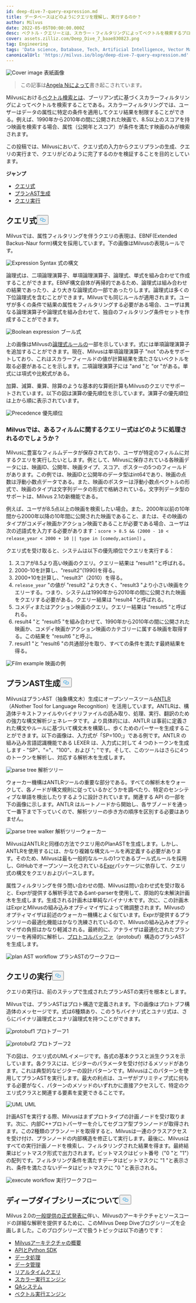 ```yaml
---
id: deep-dive-7-query-expression.md
title: データベースはどのようにクエリを理解し、実行するのか？
author: Milvus
date: 2022-05-05T00:00:00.000Z
desc: ベクトル・クエリーとは、スカラー・フィルタリングによってベクトルを検索するプロセスである。
cover: assets.zilliz.com/Deep_Dive_7_baae830823.png
tag: Engineering
tags: 'Data science, Database, Tech, Artificial Intelligence, Vector Management'
canonicalUrl: 'https://milvus.io/blog/deep-dive-7-query-expression.md'
---
```

<p>
  
   <span class="img-wrapper"> <img translate="no" src="https://assets.zilliz.com/Deep_Dive_7_baae830823.png" alt="Cover image" class="doc-image" id="cover-image" />
   </span> <span class="img-wrapper"> <span>表紙画像</span> </span></p>
<blockquote>
<p>この記事は<a href="https://www.linkedin.com/in/yiyun-n-2aa713163/">Angela Niによって</a>書き起こされています。</p>
</blockquote>
<p>Milvusにおける<a href="https://milvus.io/docs/v2.0.x/query.md">ベクトル検索とは</a>、ブーリアン式に基づくスカラーフィルタリングによってベクトルを検索することである。スカラーフィルタリングでは、ユーザーはデータの属性に特定の条件を適用してクエリ結果を制限することができる。例えば、1990年から2010年の間に公開された映画で、8.5以上のスコアを持つ映画を検索する場合、属性（公開年とスコア）が条件を満たす映画のみが検索されます。</p>
<p>この投稿では、Milvusにおいて、クエリ式の入力からクエリプランの生成、クエリの実行まで、クエリがどのように完了するのかを検証することを目的としています。</p>
<p><strong>ジャンプ</strong></p>
<ul>
<li><a href="#Query-expression">クエリ式</a></li>
<li><a href="#Plan-AST-generation">プランAST生成</a></li>
<li><a href="#Query-execution">クエリ実行</a></li>
</ul>
<h2 id="Query-expression" class="common-anchor-header">クエリ式<button data-href="#Query-expression" class="anchor-icon" translate="no">
      <svg translate="no"
        aria-hidden="true"
        focusable="false"
        height="20"
        version="1.1"
        viewBox="0 0 16 16"
        width="16"
      >
        <path
          fill="#0092E4"
          fill-rule="evenodd"
          d="M4 9h1v1H4c-1.5 0-3-1.69-3-3.5S2.55 3 4 3h4c1.45 0 3 1.69 3 3.5 0 1.41-.91 2.72-2 3.25V8.59c.58-.45 1-1.27 1-2.09C10 5.22 8.98 4 8 4H4c-.98 0-2 1.22-2 2.5S3 9 4 9zm9-3h-1v1h1c1 0 2 1.22 2 2.5S13.98 12 13 12H9c-.98 0-2-1.22-2-2.5 0-.83.42-1.64 1-2.09V6.25c-1.09.53-2 1.84-2 3.25C6 11.31 7.55 13 9 13h4c1.45 0 3-1.69 3-3.5S14.5 6 13 6z"
        ></path>
      </svg>
    </button></h2><p>Milvusでは、属性フィルタリングを伴うクエリの表現は、EBNF(Extended Backus-Naur form)構文を採用しています。下の画像はMilvusの表現ルールです。</p>
<p>
  
   <span class="img-wrapper"> <img translate="no" src="https://assets.zilliz.com/Expression_Syntax_966493a5be.png" alt="Expression Syntax" class="doc-image" id="expression-syntax" />
   </span> <span class="img-wrapper"> <span>式の構文</span> </span></p>
<p>論理式は、二項論理演算子、単項論理演算子、論理式、単式を組み合わせて作成することができます。EBNF構文自体が再帰的であるため、論理式は組み合わせの結果であったり、より大きな論理式の一部であったりします。論理式は多くの下位論理式を含むことができます。Milvusでも同じルールが適用されます。ユーザが多くの条件で結果の属性をフィルタリングする必要がある場合、ユーザは異なる論理演算子や論理式を組み合わせて、独自のフィルタリング条件セットを作成することができます。</p>
<p>
  
   <span class="img-wrapper"> <img translate="no" src="https://assets.zilliz.com/Boolean_expression_1_dce12f8483.png" alt="Boolean expression" class="doc-image" id="boolean-expression" />
   </span> <span class="img-wrapper"> <span>ブール式</span> </span></p>
<p>上の画像はMilvusの<a href="https://milvus.io/docs/v2.0.x/boolean.md">論理式ルールの</a>一部を示しています。式には単項論理演算子を追加することができます。現在、Milvusは単項論理演算子 &quot;not &quot;のみをサポートしており、これはスカラーフィールドの値が計算結果を満たさないベクトルを取る必要があることを示します。二項論理演算子には &quot;and &quot;と &quot;or &quot;がある。単式には項式や比較式がある。</p>
<p>加算、減算、乗算、除算のような基本的な算術計算もMilvusのクエリでサポートされています。以下の図は演算の優先順位を示しています。演算子の優先順位は上から順に表示されています。</p>
<p>
  
   <span class="img-wrapper"> <img translate="no" src="https://assets.zilliz.com/Precedence_b8cfbdf17b.png" alt="Precedence" class="doc-image" id="precedence" />
   </span> <span class="img-wrapper"> <span>優先順位</span> </span></p>
<h3 id="How-a-query-expression-on-certain-films-is-processed-in-Milvus" class="common-anchor-header">Milvusでは、あるフィルムに関するクエリー式はどのように処理されるのでしょうか？</h3><p>Milvusに豊富なフィルムデータが保存されており、ユーザが特定のフィルムに対するクエリを実行したいとします。例として、Milvusに保存されている各映画データには、映画ID、公開年、映画タイプ、スコア、ポスターの5つのフィールドがあります。この例では、映画IDと公開年のデータ型はint64であり、映画の点数は浮動小数点データである。また、映画のポスターは浮動小数点ベクトルの形式で、映画のタイプは文字列データの形式で格納されている。文字列データ型のサポートは、Milvus 2.1の新機能である。</p>
<p>例えば、ユーザが8.5点以上の映画を検索したい場合。また、2000年以前の10年間から2000年以降の10年間に公開された映画であること、または、その映画のタイプがコメディ映画かアクション映画であることが必要である場合、ユーザは次の述語式を入力する必要があります：<code translate="no">score &gt; 8.5 &amp;&amp; (2000 - 10 &lt; release_year &lt; 2000 + 10 || type in [comedy,action])</code> 。</p>
<p>クエリ式を受け取ると、システムは以下の優先順位でクエリを実行する：</p>
<ol>
<li>スコアが8.5より高い映画のクエリ。クエリー結果は &quot;result1 &quot;と呼ばれる。</li>
<li>2000-10を計算し、"result2"(1990)を得る。</li>
<li>2000+10を計算し、"result3"（2010）を得る。</li>
<li><code translate="no">release_year</code> &quot;の値が &quot;result2 &quot;より大きく、&quot;result3 &quot;より小さい映画をクエリーする。つまり、システムは1990年から2010年の間に公開された映画をクエリする必要がある。クエリー結果は &quot;result4 &quot;と呼ばれる。</li>
<li>コメディまたはアクション映画のクエリ。クエリー結果は &quot;result5 &quot;と呼ばれる。</li>
<li>result4 "と "result5 "を組み合わせて、1990年から2010年の間に公開された映画か、コメディ映画かアクション映画のカテゴリーに属する映画を取得する。この結果を &quot;result6 &quot;と呼ぶ。</li>
<li>result1 "と "result6 "の共通部分を取り、すべての条件を満たす最終結果を得る。</li>
</ol>
<p>
  
   <span class="img-wrapper"> <img translate="no" src="https://assets.zilliz.com/Frame_1_16_00972a6e5d.png" alt="Film example" class="doc-image" id="film-example" />
   </span> <span class="img-wrapper"> <span>映画の例</span> </span></p>
<h2 id="Plan-AST-generation" class="common-anchor-header">プランAST生成<button data-href="#Plan-AST-generation" class="anchor-icon" translate="no">
      <svg translate="no"
        aria-hidden="true"
        focusable="false"
        height="20"
        version="1.1"
        viewBox="0 0 16 16"
        width="16"
      >
        <path
          fill="#0092E4"
          fill-rule="evenodd"
          d="M4 9h1v1H4c-1.5 0-3-1.69-3-3.5S2.55 3 4 3h4c1.45 0 3 1.69 3 3.5 0 1.41-.91 2.72-2 3.25V8.59c.58-.45 1-1.27 1-2.09C10 5.22 8.98 4 8 4H4c-.98 0-2 1.22-2 2.5S3 9 4 9zm9-3h-1v1h1c1 0 2 1.22 2 2.5S13.98 12 13 12H9c-.98 0-2-1.22-2-2.5 0-.83.42-1.64 1-2.09V6.25c-1.09.53-2 1.84-2 3.25C6 11.31 7.55 13 9 13h4c1.45 0 3-1.69 3-3.5S14.5 6 13 6z"
        ></path>
      </svg>
    </button></h2><p>MilvusはプランAST（抽象構文木）生成にオープンソースツール<a href="https://www.antlr.org/">ANTLR</a>（ANother Tool for Language Recognition）を活用しています。ANTLRは、構造体テキストファイルやバイナリファイルの読み取り、処理、実行、翻訳のための強力な構文解析ジェネレータです。より具体的には、ANTLR は事前に定義された構文やルールに基づいて構文木を構築し、歩くためのパーサーを生成することができます。以下の画像は、入力式が「SP=100;」である例です。ANTLR の組み込み言語認識機能である LEXER は、入力式に対して 4 つのトークンを生成します - &quot;SP&quot;、&quot;=&quot;、&quot;100&quot;、および &quot;; &quot;です。そして、このツールはさらに4つのトークンを解析し、対応する解析木を生成します。</p>
<p>
  
   <span class="img-wrapper"> <img translate="no" src="https://assets.zilliz.com/parse_tree_b2c3fb0b36.png" alt="parse tree" class="doc-image" id="parse-tree" />
   </span> <span class="img-wrapper"> <span>解析ツリー</span> </span></p>
<p>ウォーカー機構はANTLRツールの重要な部分である。すべての解析木をウォークして、各ノードが構文規則に従っているかどうかを調べたり、特定のセンシティブな単語を検出したりするように設計されています。関連する API の一部を下の画像に示します。ANTLR はルートノードから開始し、各サブノードを通って一番下まで下っていくので、解析ツリーの歩き方の順序を区別する必要はありません。</p>
<p>
  
   <span class="img-wrapper"> <img translate="no" src="https://assets.zilliz.com/parse_tree_walker_9a27942502.png" alt="parse tree walker" class="doc-image" id="parse-tree-walker" />
   </span> <span class="img-wrapper"> <span>解析ツリーウォーカー</span> </span></p>
<p>MilvusはANTLRと同様の方法でクエリ用のPlanASTを生成します。しかし、ANTLRを使用するには、かなり複雑な構文ルールを再定義する必要があります。そのため、Milvusは最も一般的なルールの1つであるブール式ルールを採用し、GitHubでオープンソース化されている<a href="https://github.com/antonmedv/expr">Expr</a>パッケージに依存して、クエリ式の構文をクエリおよびパースします。</p>
<p>属性フィルタリングを伴う問い合わせの間、Milvusは問い合わせ式を受け取ると、Exprが提供する解析手法であるant-parserを使用して、原始的な未解決計画木を生成します。生成される計画木は単純なバイナリ木です。次に、この計画木はExprとMilvusの組み込みオプティマイザによって微調整されます。Milvusのオプティマイザは前述のウォーカー機構とよく似ています。Exprが提供するプランツリーの最適化機能はかなり洗練されているので、Milvusの組み込みオプティマイザの負担はかなり軽減される。最終的に、アナライザは最適化されたプランツリーを再帰的に解析し、<a href="https://developers.google.com/protocol-buffers">プロトコルバッファ</a>（protobuf）構造のプランASTを生成します。</p>
<p>
  
   <span class="img-wrapper"> <img translate="no" src="https://assets.zilliz.com/plan_AST_workflow_3e50b7a0d4.png" alt="plan AST workflow" class="doc-image" id="plan-ast-workflow" />
   </span> <span class="img-wrapper"> <span>プランASTのワークフロー</span> </span></p>
<h2 id="Query-execution" class="common-anchor-header">クエリの実行<button data-href="#Query-execution" class="anchor-icon" translate="no">
      <svg translate="no"
        aria-hidden="true"
        focusable="false"
        height="20"
        version="1.1"
        viewBox="0 0 16 16"
        width="16"
      >
        <path
          fill="#0092E4"
          fill-rule="evenodd"
          d="M4 9h1v1H4c-1.5 0-3-1.69-3-3.5S2.55 3 4 3h4c1.45 0 3 1.69 3 3.5 0 1.41-.91 2.72-2 3.25V8.59c.58-.45 1-1.27 1-2.09C10 5.22 8.98 4 8 4H4c-.98 0-2 1.22-2 2.5S3 9 4 9zm9-3h-1v1h1c1 0 2 1.22 2 2.5S13.98 12 13 12H9c-.98 0-2-1.22-2-2.5 0-.83.42-1.64 1-2.09V6.25c-1.09.53-2 1.84-2 3.25C6 11.31 7.55 13 9 13h4c1.45 0 3-1.69 3-3.5S14.5 6 13 6z"
        ></path>
      </svg>
    </button></h2><p>クエリの実行は、前のステップで生成されたプランASTの実行を根本とします。</p>
<p>Milvusでは、プランASTはプロト構造で定義されます。下の画像はプロトブフ構造体のメッセージです。式は6種類あり、このうちバイナリ式とユナリ式は、さらにバイナリ論理式とユナリ論理式を持つことができます。</p>
<p>
  
   <span class="img-wrapper"> <img translate="no" src="https://assets.zilliz.com/Protobuf1_232132dcf2.png" alt="protobuf1" class="doc-image" id="protobuf1" />
   </span> <span class="img-wrapper"> <span>プロトブーフ1</span> </span></p>
<p>
  
   <span class="img-wrapper"> <img translate="no" src="https://assets.zilliz.com/protobuf2_193f92f033.png" alt="protobuf2" class="doc-image" id="protobuf2" />
   </span> <span class="img-wrapper"> <span>プロトブーフ2</span> </span></p>
<p>下の図は、クエリ式のUMLイメージです。各式の基本クラスと派生クラスを示しています。各クラスには、ビジターのパラメータを受け付けるメソッドがあります。これは典型的なビジターの設計パターンです。Milvusはこのパターンを使用してプランASTを実行します。最大の利点は、ユーザがプリミティブ式に何もする必要がなく、パターンのメソッドのいずれかに直接アクセスして、特定のクエリ式クラスと関連する要素を変更できることです。</p>
<p>
  
   <span class="img-wrapper"> <img translate="no" src="https://assets.zilliz.com/UML_1238bc30e1.png" alt="UML" class="doc-image" id="uml" />
   </span> <span class="img-wrapper"> <span>UML</span> </span></p>
<p>計画ASTを実行する際、Milvusはまずプロトタイプの計画ノードを受け取ります。次に、内部C++プロトパーサーを介してセグコア型プランノードが取得されます。この2種類のプランノードを取得すると、Milvusは一連のクラスアクセスを受け付け、プランノードの内部構造を修正して実行します。最後に、Milvusはすべての実行計画ノードを検索し、フィルタリングされた結果を得ます。最終結果はビットマスク形式で出力されます。ビットマスクはビット番号（"0 "と "1"）の配列です。フィルタリング条件を満たすデータはビットマスクに "1 "と表示され、条件を満たさないデータはビットマスクに "0 "と表示される。</p>
<p>
  
   <span class="img-wrapper"> <img translate="no" src="https://assets.zilliz.com/execute_workflow_d89f1ee925.png" alt="execute workflow" class="doc-image" id="execute-workflow" />
   </span> <span class="img-wrapper"> <span>実行ワークフロー</span> </span></p>
<h2 id="About-the-Deep-Dive-Series" class="common-anchor-header">ディープダイブシリーズについて<button data-href="#About-the-Deep-Dive-Series" class="anchor-icon" translate="no">
      <svg translate="no"
        aria-hidden="true"
        focusable="false"
        height="20"
        version="1.1"
        viewBox="0 0 16 16"
        width="16"
      >
        <path
          fill="#0092E4"
          fill-rule="evenodd"
          d="M4 9h1v1H4c-1.5 0-3-1.69-3-3.5S2.55 3 4 3h4c1.45 0 3 1.69 3 3.5 0 1.41-.91 2.72-2 3.25V8.59c.58-.45 1-1.27 1-2.09C10 5.22 8.98 4 8 4H4c-.98 0-2 1.22-2 2.5S3 9 4 9zm9-3h-1v1h1c1 0 2 1.22 2 2.5S13.98 12 13 12H9c-.98 0-2-1.22-2-2.5 0-.83.42-1.64 1-2.09V6.25c-1.09.53-2 1.84-2 3.25C6 11.31 7.55 13 9 13h4c1.45 0 3-1.69 3-3.5S14.5 6 13 6z"
        ></path>
      </svg>
    </button></h2><p>Milvus 2.0の<a href="https://milvus.io/blog/2022-1-25-annoucing-general-availability-of-milvus-2-0.md">一般提供の正式発表に</a>伴い、Milvusのアーキテクチャとソースコードの詳細な解釈を提供するために、このMilvus Deep Diveブログシリーズを企画しました。このブログシリーズで扱うトピックは以下の通りです：</p>
<ul>
<li><a href="https://milvus.io/blog/deep-dive-1-milvus-architecture-overview.md">Milvusアーキテクチャの概要</a></li>
<li><a href="https://milvus.io/blog/deep-dive-2-milvus-sdk-and-api.md">APIとPython SDK</a></li>
<li><a href="https://milvus.io/blog/deep-dive-3-data-processing.md">データ処理</a></li>
<li><a href="https://milvus.io/blog/deep-dive-4-data-insertion-and-data-persistence.md">データ管理</a></li>
<li><a href="https://milvus.io/blog/deep-dive-5-real-time-query.md">リアルタイムクエリ</a></li>
<li><a href="https://milvus.io/blog/deep-dive-7-query-expression.md">スカラー実行エンジン</a></li>
<li><a href="https://milvus.io/blog/deep-dive-6-oss-qa.md">QAシステム</a></li>
<li><a href="https://milvus.io/blog/deep-dive-8-knowhere.md">ベクトル実行エンジン</a></li>
</ul>
